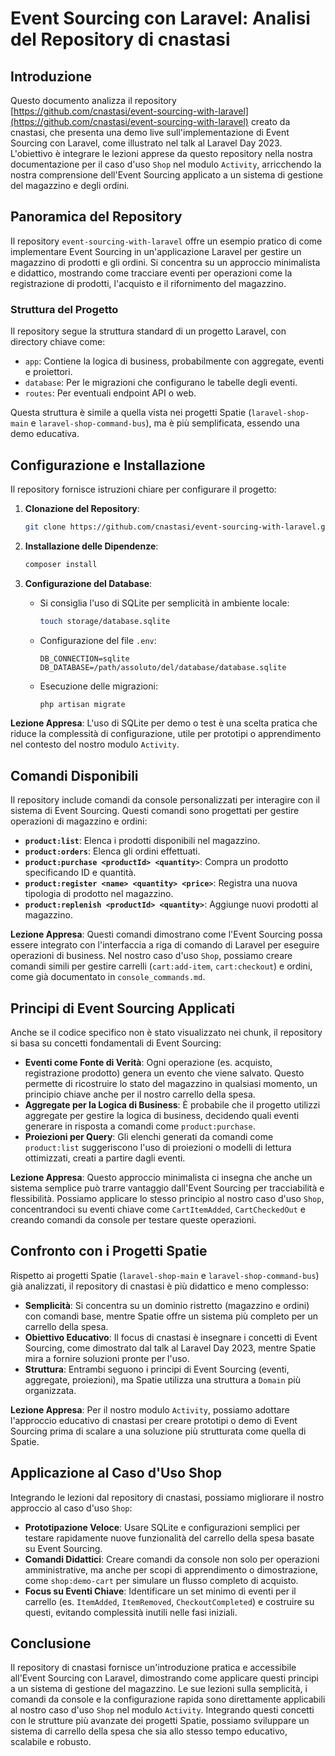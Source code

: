 # Event Sourcing con Laravel: Analisi del Repository di cnastasi

## Introduzione

Questo documento analizza il repository [https://github.com/cnastasi/event-sourcing-with-laravel](https://github.com/cnastasi/event-sourcing-with-laravel) creato da cnastasi, che presenta una demo live sull'implementazione di Event Sourcing con Laravel, come illustrato nel talk al Laravel Day 2023. L'obiettivo è integrare le lezioni apprese da questo repository nella nostra documentazione per il caso d'uso `Shop` nel modulo `Activity`, arricchendo la nostra comprensione dell'Event Sourcing applicato a un sistema di gestione del magazzino e degli ordini.

## Panoramica del Repository

Il repository `event-sourcing-with-laravel` offre un esempio pratico di come implementare Event Sourcing in un'applicazione Laravel per gestire un magazzino di prodotti e gli ordini. Si concentra su un approccio minimalista e didattico, mostrando come tracciare eventi per operazioni come la registrazione di prodotti, l'acquisto e il rifornimento del magazzino.

### Struttura del Progetto

Il repository segue la struttura standard di un progetto Laravel, con directory chiave come:
- `app`: Contiene la logica di business, probabilmente con aggregate, eventi e proiettori.
- `database`: Per le migrazioni che configurano le tabelle degli eventi.
- `routes`: Per eventuali endpoint API o web.

Questa struttura è simile a quella vista nei progetti Spatie (`laravel-shop-main` e `laravel-shop-command-bus`), ma è più semplificata, essendo una demo educativa.

## Configurazione e Installazione

Il repository fornisce istruzioni chiare per configurare il progetto:

1. **Clonazione del Repository**:
   ```bash
   git clone https://github.com/cnastasi/event-sourcing-with-laravel.git
   ```

2. **Installazione delle Dipendenze**:
   ```bash
   composer install
   ```

3. **Configurazione del Database**:
   - Si consiglia l'uso di SQLite per semplicità in ambiente locale:
     ```bash
     touch storage/database.sqlite
     ```
   - Configurazione del file `.env`:
     ```
     DB_CONNECTION=sqlite
     DB_DATABASE=/path/assoluto/del/database/database.sqlite
     ```
   - Esecuzione delle migrazioni:
     ```bash
     php artisan migrate
     ```

**Lezione Appresa**: L'uso di SQLite per demo o test è una scelta pratica che riduce la complessità di configurazione, utile per prototipi o apprendimento nel contesto del nostro modulo `Activity`.

## Comandi Disponibili

Il repository include comandi da console personalizzati per interagire con il sistema di Event Sourcing. Questi comandi sono progettati per gestire operazioni di magazzino e ordini:

- **`product:list`**: Elenca i prodotti disponibili nel magazzino.
- **`product:orders`**: Elenca gli ordini effettuati.
- **`product:purchase <productId> <quantity>`**: Compra un prodotto specificando ID e quantità.
- **`product:register <name> <quantity> <price>`**: Registra una nuova tipologia di prodotto nel magazzino.
- **`product:replenish <productId> <quantity>`**: Aggiunge nuovi prodotti al magazzino.

**Lezione Appresa**: Questi comandi dimostrano come l'Event Sourcing possa essere integrato con l'interfaccia a riga di comando di Laravel per eseguire operazioni di business. Nel nostro caso d'uso `Shop`, possiamo creare comandi simili per gestire carrelli (`cart:add-item`, `cart:checkout`) e ordini, come già documentato in `console_commands.md`.

## Principi di Event Sourcing Applicati

Anche se il codice specifico non è stato visualizzato nei chunk, il repository si basa su concetti fondamentali di Event Sourcing:

- **Eventi come Fonte di Verità**: Ogni operazione (es. acquisto, registrazione prodotto) genera un evento che viene salvato. Questo permette di ricostruire lo stato del magazzino in qualsiasi momento, un principio chiave anche per il nostro carrello della spesa.
- **Aggregate per la Logica di Business**: È probabile che il progetto utilizzi aggregate per gestire la logica di business, decidendo quali eventi generare in risposta a comandi come `product:purchase`.
- **Proiezioni per Query**: Gli elenchi generati da comandi come `product:list` suggeriscono l'uso di proiezioni o modelli di lettura ottimizzati, creati a partire dagli eventi.

**Lezione Appresa**: Questo approccio minimalista ci insegna che anche un sistema semplice può trarre vantaggio dall'Event Sourcing per tracciabilità e flessibilità. Possiamo applicare lo stesso principio al nostro caso d'uso `Shop`, concentrandoci su eventi chiave come `CartItemAdded`, `CartCheckedOut` e creando comandi da console per testare queste operazioni.

## Confronto con i Progetti Spatie

Rispetto ai progetti Spatie (`laravel-shop-main` e `laravel-shop-command-bus`) già analizzati, il repository di cnastasi è più didattico e meno complesso:

- **Semplicità**: Si concentra su un dominio ristretto (magazzino e ordini) con comandi base, mentre Spatie offre un sistema più completo per un carrello della spesa.
- **Obiettivo Educativo**: Il focus di cnastasi è insegnare i concetti di Event Sourcing, come dimostrato dal talk al Laravel Day 2023, mentre Spatie mira a fornire soluzioni pronte per l'uso.
- **Struttura**: Entrambi seguono i principi di Event Sourcing (eventi, aggregate, proiezioni), ma Spatie utilizza una struttura a `Domain` più organizzata.

**Lezione Appresa**: Per il nostro modulo `Activity`, possiamo adottare l'approccio educativo di cnastasi per creare prototipi o demo di Event Sourcing prima di scalare a una soluzione più strutturata come quella di Spatie.

## Applicazione al Caso d'Uso Shop

Integrando le lezioni dal repository di cnastasi, possiamo migliorare il nostro approccio al caso d'uso `Shop`:

- **Prototipazione Veloce**: Usare SQLite e configurazioni semplici per testare rapidamente nuove funzionalità del carrello della spesa basate su Event Sourcing.
- **Comandi Didattici**: Creare comandi da console non solo per operazioni amministrative, ma anche per scopi di apprendimento o dimostrazione, come `shop:demo-cart` per simulare un flusso completo di acquisto.
- **Focus su Eventi Chiave**: Identificare un set minimo di eventi per il carrello (es. `ItemAdded`, `ItemRemoved`, `CheckoutCompleted`) e costruire su questi, evitando complessità inutili nelle fasi iniziali.

## Conclusione

Il repository di cnastasi fornisce un'introduzione pratica e accessibile all'Event Sourcing con Laravel, dimostrando come applicare questi principi a un sistema di gestione del magazzino. Le sue lezioni sulla semplicità, i comandi da console e la configurazione rapida sono direttamente applicabili al nostro caso d'uso `Shop` nel modulo `Activity`. Integrando questi concetti con le strutture più avanzate dei progetti Spatie, possiamo sviluppare un sistema di carrello della spesa che sia allo stesso tempo educativo, scalabile e robusto.
